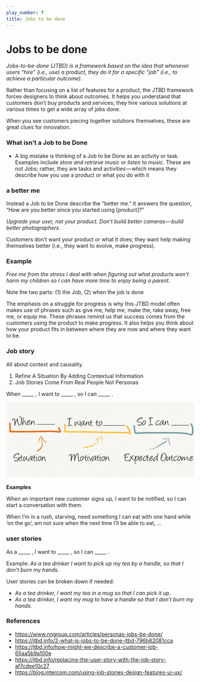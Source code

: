 ```yaml
---
play_number: ?
title: Jobs to be done
---
```


# Jobs to be done
*Jobs-to-be-done (JTBD) is a framework based on the idea that whenever users “hire” (i.e., use) a product, they do it for a specific “job” (i.e., to achieve a particular outcome).*

Rather than focusing on a list of features for a product, the JTBD framework forces designers to think about outcomes. It helps you understand that customers don’t buy products and services; they hire various solutions at various times to get a wide array of jobs done.

When you see customers piecing together solutions themselves, these are great clues for innovation.


### What isn’t a Job to be Done
- A big mistake is thinking of a Job to be Done as an activity or task. Examples include *store and retrieve music* or *listen to music*. These are not Jobs; rather, they are tasks and activities — which means they describe how you use a product or what you do with it


### a better me
Instead a Job to be Done describe the “better me.” It answers the question, “How are you better since you started using [product]?”

*Upgrade your user, not your product. Don’t build better cameras — build better photographers*.

Customers don’t want your product or what it does; they want help making themselves better (i.e., they want to evolve, make progress).


### Example
*Free me from the stress I deal with when figuring out what products won’t harm my children so I can have more time to enjoy being a parent*.

Note the two parts: (1) the Job, (2) when the job is done

The emphasis on a struggle for progress is why this JTBD model often makes use of phrases such as give me, help me, make the, take away, free me, or equip me. These phrases remind us that success comes from the customers using the product to make progress. It also helps you think about how your product fits in between where they are now and where they want to be.


### Job story
All about context and causality.

1. Refine A Situation By Adding Contextual Information
1. Job Stories Come From Real People Not Personas

When _____ , I want to _____ , so I can _____ .

![Jobs story](/assets/Job-story.png)

**Examples**

When an important new customer signs up, I want to be notified, so I can start a conversation with them.

When I’m in a rush, starving, need something I can eat with one hand while ‘on the go’, am not sure when the next time I’ll be able to eat, …

### user stories

As a _____ , I want to _____ , so I can _____ .

Example:
*As a tea drinker I want to pick up my tea by a handle, so that I don’t burn my hands*.

User stories can be broken down if needed:
- *As a tea drinker, I want my tea in a mug so that I can pick it up*.
- *As a tea drinker, I want my mug to have a handle so that I don’t burn my hands*.

### References 
- https://www.nngroup.com/articles/personas-jobs-be-done/
- https://jtbd.info/2-what-is-jobs-to-be-done-jtbd-796b82081cca
- https://jtbd.info/how-might-we-describe-a-customer-job-65aa5b9a100e
- https://jtbd.info/replacing-the-user-story-with-the-job-story-af7cdee10c27
- https://blog.intercom.com/using-job-stories-design-features-ui-ux/